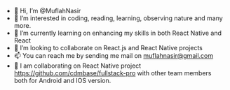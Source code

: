 - 👋 Hi, I’m @MuflahNasir
- 👀 I’m interested in coding, reading, learning, observing nature and many more.
- 🌱 I’m currently learning on enhancing my skills in both React Native and React
- 💞️ I’m looking to collaborate on React.js and React Native projects
- 📫 You can reach me by sending me mail on muflahnasir@gmail.com
- 💞️ I am collaborating on React Native project https://github.com/cdmbase/fullstack-pro with other team members both for Android and IOS version.

<!---
MuflahNasir/MuflahNasir is a ✨ special ✨ repository because its `README.md` (this file) appears on your GitHub profile.
You can click the Preview link to take a look at your changes.
--->
